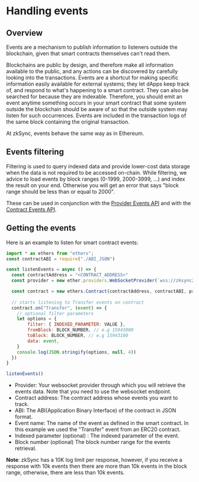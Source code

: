 # Handling events

<TocHeader />
<TOC class="table-of-contents" :include-level="[2,3]" />

## Overview 
Events are a mechanism to publish information to listeners outside the blockchain, given that smart contracts themselves can't read them.

Blockchains are public by design, and therefore make all information available to the public, and any actions can be discovered by carefully looking into the transactions. Events are a shortcut for making specific information easily available for external systems; they let dApps keep track of, and respond to what's happening to a smart contract. They can also be searched for because they are indexable. Therefore, you should emit an event anytime something occurs in your smart contract that some system outside the blockchain should be aware of so that the outside system may listen for such occurrences. 
Events are included in the transaction logs of the same block containing the original transaction.

At zkSync, events behave the same way as in Ethereum.

## Events filtering

Filtering is used to query indexed data and provide lower-cost data storage when the data is not required to be accessed on-chain.
While filtering, we advice to load events by block ranges (0-1999, 2000-3999, ...) and index the result on your end. Otherwise you will get an error that says "block range should be less than or equal to 2000".

These can be used in conjunction with the [Provider Events API](https://docs.ethers.io/v5/api/providers/provider/#Provider--event-methods) and with the [Contract Events API](https://docs.ethers.io/v5/api/contract/contract/#Contract--events).

## Getting the events

Here is an example to listen for smart contract events:

```js
import * as ethers from "ethers";
const contractABI = require("./ABI_JSON")

const listenEvents = async () => {
  const contractAddress = "<CONTRACT_ADDRESS>"
  const provider = new ether.providers.WebSocketProvider(`wss://zksync2-testnet.zksync.dev/ws`)

  const contract = new ethers.Contract(contractAddress, contractABI, provider);
  
  // starts listening to Transfer events on contract
  contract.on("Transfer", (event) => {
    // optional filter parameters
    let options = {
        filter: { INDEXED_PARAMETER: VALUE },
        fromBlock: BLOCK_NUMBER, // e.g 15943000
        toBlock: BLOCK_NUMBER, // e.g 15943100
        data: event,
    }
    console.log(JSON.stringify(options, null, 4))
  })
}

listenEvents()

```


- Provider: Your websocket provider through which you will retrieve the events data. Note that you need to use the websocket endpoint.
- Contract address: The contract address whose events you want to track.
- ABI: The ABI(Application Binary Interface) of the contract in JSON format.
- Event name: The name of the event as defined in the smart contract. In this example we used the "Transfer" event from an ERC20 contract.
- Indexed parameter (optional) : The indexed parameter of the event.
- Block number (optional) The block number range for the events retrieval.

**Note**: zkSync has a 10K log limit per response, however, if you receive a response with 10k events then there are more than 10k events in the block range, otherwise, there are less than 10k events. 


